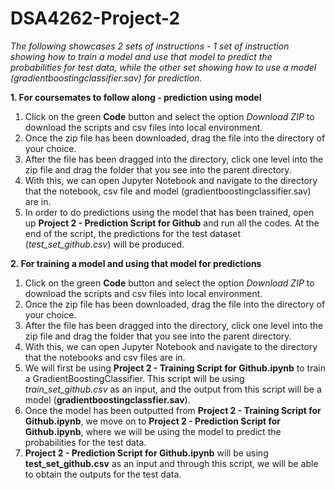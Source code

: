 # DSA4262-Project-2
*The following showcases 2 sets of instructions - 1 set of instruction showing how to train a model and use that model to predict the probabilities for test data, while the other set showing how to use a model (gradientboostingclassifier.sav) for prediction.*

**1. For coursemates to follow along - prediction using model**
1. Click on the green **Code** button and select the option *Download ZIP* to download the scripts and csv files into local environment.
2. Once the zip file has been downloaded, drag the file into the directory of your choice.
3. After the file has been dragged into the directory, click one level into the zip file and drag the folder that you see into the parent directory.
4. With this, we can open Jupyter Notebook and navigate to the directory that the notebook, csv file and model (gradientboostingclassifier.sav) are in.
5. In order to do predictions using the model that has been trained, open up **Project 2 - Prediction Script for Github** and run all the codes. At the end of the script, the predictions for the test dataset (*test_set_github.csv*) will be produced.

**2. For training a model and using that model for predictions**
1. Click on the green **Code** button and select the option *Download ZIP* to download the scripts and csv files into local environment.
2. Once the zip file has been downloaded, drag the file into the directory of your choice.
3. After the file has been dragged into the directory, click one level into the zip file and drag the folder that you see into the parent directory.
4. With this, we can open Jupyter Notebook and navigate to the directory that the notebooks and csv files are in.
5. We will first be using **Project 2 - Training Script for Github.ipynb** to train a GradientBoostingClassifier. This script will be using *train_set_github.csv* as an input, and the output from this script will be a model (**gradientboostingclassfier.sav**).
6. Once the model has been outputted from **Project 2 - Training Script for Github.ipynb**, we move on to **Project 2 - Prediction Script for Github.ipynb**, where we will be using the model to predict the probabilities for the test data.
7. **Project 2 - Prediction Script for Github.ipynb** will be using **test_set_github.csv** as an input and through this script, we will be able to obtain the outputs for the test data.
